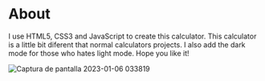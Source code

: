 # About

I use HTML5, CSS3 and JavaScript to create this calculator.
This calculator is a little bit diferent that normal calculators projects. I also add the dark mode for those who hates light mode.
Hope you like it!

![Captura de pantalla 2023-01-06 033819](https://user-images.githubusercontent.com/60959263/210973942-e481e615-2460-4558-80ad-6d9f7d3c84a5.png)
